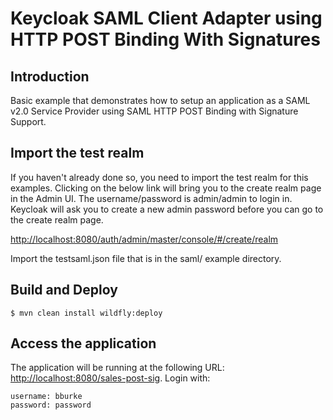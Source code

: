 # Keycloak SAML Client Adapter using HTTP POST Binding With Signatures

## Introduction

Basic example that demonstrates how to setup an application as a SAML v2.0 Service Provider using SAML HTTP POST Binding with Signature Support.

## Import the test realm

If you haven't already done so, you need to import the test realm for this examples.  Clicking on the below link will bring you to the
create realm page in the Admin UI.  The username/password is admin/admin to login in.  Keycloak will ask you to
create a new admin password before you can go to the create realm page.

[http://localhost:8080/auth/admin/master/console/#/create/realm](http://localhost:8080/auth/admin/master/console/#/create/realm)

Import the testsaml.json file that is in the saml/ example directory.

## Build and Deploy

```
$ mvn clean install wildfly:deploy
```

## Access the application

The application will be running at the following URL: <http://localhost:8080/sales-post-sig>.  Login with:

    username: bburke
    password: password


